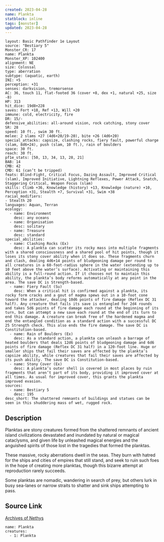 ```yaml
---
created: 2023-04-28
name: Plankta
statblock: inline
tags: [monster]
updated: 2023-04-28
---
```

```statblock
layout: Basic Pathfinder 1e Layout
source: "Bestiary 5"
Monster_CR: 17
name: Plankta
Monster_XP: 102400
alignment: NE
size: Colossal
type: aberration
subtype: (aquatic, earth)
INI: +5
perception: +31
senses: darkvision, tremorsense
AC: 36, touch 11, flat-footed 36 (cover +8, dex +1, natural +25, size -8)
HP: 313
hit_dice: 19d8+228
saves: Fort +18, Ref +13, Will +20
immune: cold, electricity, fire
DR: 15/-
defensive_abilities: all-around vision, rock catching, stony cover
SR: 28
speed: 10 ft., swim 30 ft.
melee: 2 slams +27 (4d6+20/19-20), bite +26 (4d6+20)
special_attacks: capsize, clashing rocks, fiery fault, powerful charge (slam, 8d6+24), push (slam, 10 ft.), rain of boulders
space: 30 ft.
reach: 30 ft.
pf1e_stats: [50, 13, 34, 13, 28, 21]
BAB: 14
CMB: 42
CMD: 61 (can’t be tripped)
feats: Blind-Fight, Critical Focus, Dazing Assault, Improved Critical (slam), Improved Initiative, Lightning Reflexes, Power Attack, Snatch, Staggering Critical, Weapon Focus (slam)
skills: Climb +36, Knowledge (history) +13, Knowledge (nature) +10, Perception +31, Stealth +7, Survival +31, Swim +38
racial_modifiers:
- Stealth 20
languages: Aquan, Terran
ecology:
  - name: Environment
    desc: any oceans
  - name: Organisation
    desc: solitary
  - name: Treasure
    desc: standard
special_abilities:
  - name: Clashing Rocks (Ex)
    desc: A plankta can scatter its rocky mass into multiple fragments with a shared consciousness and a shared pool of hit points, though it loses its stony cover ability when it does so. These fragments churn and clash, dealing 4d6+14 points of bludgeoning damage per round to all creatures in a 60-foot-radius sphere in the water (extending up to 10 feet above the water’s surface). Activating or maintaining this ability is a full-round action. If it chooses not to maintain this ability, the plankta’s body reforms automatically at any point in the area. The save DC is Strength-based.
  - name: Fiery Fault (Su)
    desc: When a critical hit is confirmed against a plankta, its rocky form cracks and a gout of magma spews out in a 10-foot cone toward the attacker, dealing 10d6 points of fire damage (Reflex DC 31 half). Any creature that fails its save is entangled for 2d4 rounds and takes 5d6 points of fire damage each round at the beginning of its turn, but can attempt a new save each round at the end of its turn to end this damage. A creature can break free of the hardened magma and end the entangled condition as a standard action with a successful DC 25 Strength check. This also ends the fire damage. The save DC is Constitution-based.
  - name: Rain of Boulders (Ex)
    desc: As a standard action, a plankta can unleash a barrage of heated boulders that deals 12d6 points of bludgeoning damage and 6d6 points of fire damage (Reflex DC 31 half) in a 120-foot line. Huge or smaller ships that fail their saves are affected by the plankta’s capsize ability, while creatures that fail their saves are affected by its push ability. The save DC is Constitution-based.
  - name: Stony Cover (Ex)
    desc: A plankta’s outer shell is covered in most places by ruin fragments that aren’t part of its body, providing it improved cover at all times. As usual for improved cover, this grants the plankta improved evasion.
sources:
  - name: Bestiary 5
    desc: 195
desc_short: The shattered remnants of buildings and statues can be seen in this shuddering mass of wet, rugged rock.
```
## Description
Planktas are stony creatures formed from the shattered remnants of ancient island civilizations devastated and inundated by natural or magical cataclysms, and given life by unleashed magical energies and the anguished spirits of those lost in the tragedies that formed the planktas.

 These massive, rocky aberrations dwell in the seas. They burn with hatred for the ships and cities of empires that still stand, and seek to ruin such foes in the hope of creating more planktas, though this bizarre attempt at reproduction rarely succeeds.

 Some planktas are nomadic, wandering in search of prey, but others lurk in busy sea-lanes or narrow straits to shatter and sink ships attempting to pass.
## Source Link
[Archives of Nethys](https://aonprd.com/MonsterDisplay.aspx?ItemName=Plankta)
```encounter-table
name: Plankta
creatures:
  - 1: Plankta
```
